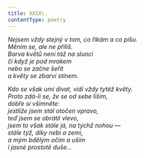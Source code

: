 ```yaml
---
title: XXIX\.
contentType: poetry
---
```


<section>

_Nejsem vždy stejný v tom, co říkám a co píšu.  
Měním se, ale ne příliš.  
Barva květů není táž na slunci  
či když je pod mrakem  
nebo se začne šeřit  
a květy se zbarví stínem._

</section>

<section>

_Kdo se však umí dívat, vidí vždy tytéž květy.  
Proto zdá-li se, že se od sebe liším,  
dobře si všimněte:  
jestliže jsem stál otočen vpravo,  
teď jsem se obrátil vlevo,  
jsem to však stále já, na týchž nohou —  
stále týž, díky nebi a zemi,  
a mým bdělým očím a uším  
i jasné prostotě duše…_

</section>

